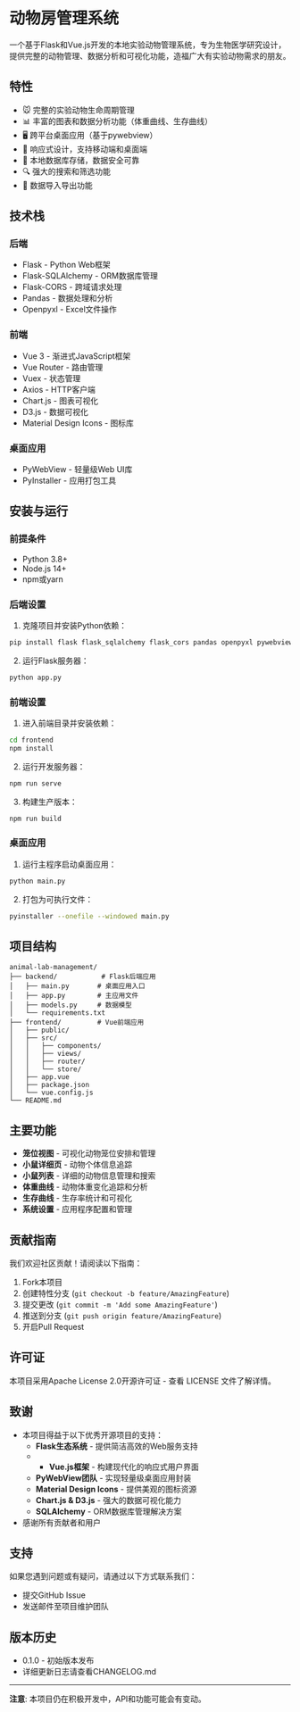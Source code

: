 # 动物房管理系统

一个基于Flask和Vue.js开发的本地实验动物管理系统，专为生物医学研究设计，提供完整的动物管理、数据分析和可视化功能，造福广大有实验动物需求的朋友。

## 特性

- 🐭 完整的实验动物生命周期管理
- 📊 丰富的图表和数据分析功能（体重曲线、生存曲线）
- 🖥️ 跨平台桌面应用（基于pywebview）
- 📱 响应式设计，支持移动端和桌面端
- 💾 本地数据库存储，数据安全可靠
- 🔍 强大的搜索和筛选功能
- 📁 数据导入导出功能

## 技术栈

### 后端
- Flask - Python Web框架
- Flask-SQLAlchemy - ORM数据库管理
- Flask-CORS - 跨域请求处理
- Pandas - 数据处理和分析
- Openpyxl - Excel文件操作

### 前端
- Vue 3 - 渐进式JavaScript框架
- Vue Router - 路由管理
- Vuex - 状态管理
- Axios - HTTP客户端
- Chart.js - 图表可视化
- D3.js - 数据可视化
- Material Design Icons - 图标库

### 桌面应用
- PyWebView - 轻量级Web UI库
- PyInstaller - 应用打包工具

## 安装与运行

### 前提条件
- Python 3.8+
- Node.js 14+
- npm或yarn

### 后端设置

1. 克隆项目并安装Python依赖：
```bash
pip install flask flask_sqlalchemy flask_cors pandas openpyxl pywebview pyinstaller
```

2. 运行Flask服务器：
```bash
python app.py
```

### 前端设置

1. 进入前端目录并安装依赖：
```bash
cd frontend
npm install
```

2. 运行开发服务器：
```bash
npm run serve
```

3. 构建生产版本：
```bash
npm run build
```

### 桌面应用

1. 运行主程序启动桌面应用：
```bash
python main.py
```

2. 打包为可执行文件：
```bash
pyinstaller --onefile --windowed main.py
```

## 项目结构

```
animal-lab-management/
├── backend/           # Flask后端应用
│   ├── main.py       # 桌面应用入口
│   ├── app.py        # 主应用文件
│   ├── models.py     # 数据模型
│   └── requirements.txt
├── frontend/         # Vue前端应用
│   ├── public/
│   ├── src/
│   │   ├── components/
│   │   ├── views/
│   │   ├── router/
│   │   └── store/
│   ├── app.vue
│   ├── package.json
│   └── vue.config.js
└── README.md
```

## 主要功能

- **笼位视图** - 可视化动物笼位安排和管理
- **小鼠详细页** - 动物个体信息追踪
- **小鼠列表** - 详细的动物信息管理和搜索
- **体重曲线** - 动物体重变化追踪和分析
- **生存曲线** - 生存率统计和可视化
- **系统设置** - 应用程序配置和管理

## 贡献指南

我们欢迎社区贡献！请阅读以下指南：

1. Fork本项目
2. 创建特性分支 (`git checkout -b feature/AmazingFeature`)
3. 提交更改 (`git commit -m 'Add some AmazingFeature'`)
4. 推送到分支 (`git push origin feature/AmazingFeature`)
5. 开启Pull Request

## 许可证

本项目采用Apache License 2.0开源许可证 - 查看 LICENSE 文件了解详情。

## 致谢
- 本项目得益于以下优秀开源项目的支持：
  - **Flask生态系统** - 提供简洁高效的Web服务支持
  - - **Vue.js框架** - 构建现代化的响应式用户界面
  - **PyWebView团队** - 实现轻量级桌面应用封装
  - **Material Design Icons** - 提供美观的图标资源
  - **Chart.js & D3.js** - 强大的数据可视化能力
  - **SQLAlchemy** - ORM数据库管理解决方案
- 感谢所有贡献者和用户

## 支持

如果您遇到问题或有疑问，请通过以下方式联系我们：
- 提交GitHub Issue
- 发送邮件至项目维护团队

## 版本历史

- 0.1.0 - 初始版本发布
- 详细更新日志请查看CHANGELOG.md

---

**注意**: 本项目仍在积极开发中，API和功能可能会有变动。

